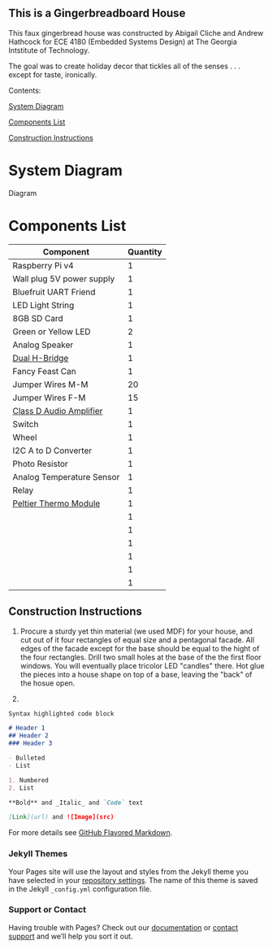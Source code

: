 ## This is a Gingerbreadboard House

This faux gingerbread house was constructed by Abigail Cliche and Andrew Hathcock for ECE 4180 (Embedded Systems Design) at The Georgia Intstitute of Technology. 

The goal was to create holiday decor that tickles all of the senses . . . except for taste, ironically. 

Contents:

[System Diagram](#system-diagram)

[Components List](#components-list)

[Construction Instructions](#construction-instructions)

# System Diagram

Diagram

# Components List

| Component | Quantity |
| ----------- | ----------- |
| Raspberry Pi v4 | 1 |
| Wall plug 5V power supply | 1 |
| Bluefruit UART Friend | 1 |
| LED Light String | 1 |
| 8GB SD Card | 1 |
| Green or Yellow LED | 2 |
| Analog Speaker | 1 |
| [Dual H-Bridge](https://www.digikey.com/en/products/detail/sparkfun-electronics/ROB-14450/7915576?utm_adgroup=Evaluation%20and%20Demonstration%20Boards%20and%20Kits&utm_source=google&utm_medium=cpc&utm_campaign=Shopping_Product_Development%20Boards%2C%20Kits%2C%20Programmers&utm_term=&utm_content=Evaluation%20and%20Demonstration%20Boards%20and%20Kits&gclid=Cj0KCQiA2af-BRDzARIsAIVQUOdxqqHYdTwMKlwcLaPJsxsejbrNkKA72xdS0uOuaSbkk1pZdwntzpMaAtv9EALw_wcB) | 1 |
| Fancy Feast Can | 1 |
| Jumper Wires M-M | 20 |
| Jumper Wires F-M | 15 |
| [Class D Audio Amplifier](https://www.sparkfun.com/products/11044) | 1 |
| Switch | 1 |
| Wheel | 1 |
| I2C A to D Converter | 1 |
| Photo Resistor | 1 |
| Analog Temperature Sensor | 1 |
| Relay | 1 |
| [Peltier Thermo Module](https://www.adafruit.com/product/1331?gclid=Cj0KCQiA2af-BRDzARIsAIVQUOdZAbHClrYFSsmMw1SOXrySN1djDE4DO7kTtrcx7ZERTygEYAqd_CMaApgZEALw_wcB)| 1 |
|  | 1 |
|  | 1 |
|  | 1 |
|  | 1 |
|  | 1 |
|  | 1 |

## Construction Instructions

1. Procure a sturdy yet thin material (we used MDF) for your house, and cut out of it four rectangles of equal size and a pentagonal facade. All edges of the facade except for the base should be equal to the hight of the four rectangles. Drill two small holes at the base of the the first floor windows. You will eventually place tricolor LED "candles" there. Hot glue the pieces into a house shape on top of a base, leaving the "back" of the hosue open.

2. 

```markdown
Syntax highlighted code block

# Header 1
## Header 2
### Header 3

- Bulleted
- List

1. Numbered
2. List

**Bold** and _Italic_ and `Code` text

[Link](url) and ![Image](src)
```

For more details see [GitHub Flavored Markdown](https://guides.github.com/features/mastering-markdown/).

### Jekyll Themes

Your Pages site will use the layout and styles from the Jekyll theme you have selected in your [repository settings](https://github.com/AbigailCliche/GingerbreadHouse/settings). The name of this theme is saved in the Jekyll `_config.yml` configuration file.

### Support or Contact

Having trouble with Pages? Check out our [documentation](https://docs.github.com/categories/github-pages-basics/) or [contact support](https://github.com/contact) and we’ll help you sort it out.
